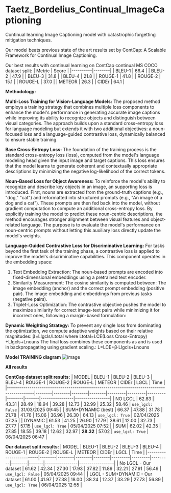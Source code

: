 # Taetz_Bordelius_Continual_ImageCaptioning
Continual learning Image Captioning model with catastrophic forgetting mitigation techniques.

Our model beats previous state of the art results set by ContCap: A Scalable Framework for Continual Image Captioning.

Our best results with continual learning on ContCap continual MS COCO dataset split:
| Metric   | Score  |
|----------|--------|
| BLEU-1   | 66.4   |
| BLEU-2   | 47.9   |
| BLEU-3   | 31.8   |
| BLEU-4   | 21.8   |
| ROUGE-1  | 41.8   |
| ROUGE-2  | 15.1   |
| ROUGE-L  | 37.0   |
| METEOR   | 26.3   |
| CIDEr    | 64.1   |



**Methodology:**

**Multi-Loss Training for Vision-Language Models:**
The proposed method employs a training strategy that combines multiple loss components to enhance the model's performance in generating accurate image captions while improving its ability to recognize objects and distinguish between visual categories. The approach builds upon a standard cross-entropy loss for language modeling but extends it with two additional objectives: a noun-focused loss and a language-guided contrastive loss, dynamically balanced to ensure stable training.


**Base Cross-Entropy Loss:**
The foundation of the training process is the standard cross-entropy loss (loss), computed from the model's language modeling head given the input image and target captions. This loss ensures that the model learns to generate coherent and contextually appropriate descriptions by minimizing the negative log-likelihood of the correct tokens.


**Noun-Based Loss for Object Awareness:**
To reinforce the model's ability to recognize and describe key objects in an image, an supporting loss is introduced. First, nouns are extracted from the ground-truth captions (e.g., "dog," "cat") and reformatted into structured prompts (e.g., "An image of a dog and a cat"). These prompts are then fed back into the model, without gradient computation to compute an additional cross-entropy loss. By explicitly training the model to predict these noun-centric descriptions, the method encourages stronger alignment between visual features and object-related language. The purpose is to evaluate the model's performance on noun-centric prompts without letting this auxiliary loss directly update the model's weights.


**Language-Guided Contrastive Loss for Discriminative Learning:**
For tasks beyond the first task of the training phase, a contrastive loss is applied to improve the model's discriminative capabilities. This component operates in the embedding space:
1.	Text Embedding Extraction: The noun-based prompts are encoded into fixed-dimensional embeddings using a pretrained text encoder.
2.	Similarity Measurement: The cosine similarity is computed between:
The image embedding (anchor) and the correct prompt embedding (positive pair).
The image embedding and embeddings from previous tasks (negative pairs).
3.	Triplet-Loss Optimization: The contrastive objective pushes the model to maximize similarity for correct image-text pairs while minimizing it for incorrect ones, following a margin-based formulation:


**Dynamic Weighting Strategy:**
To prevent any single loss from dominating the optimization, we compute adaptive weights based on their relative magnitudes:
β=Llgcls/Ltotal where Ltotal=LCE(Loss Cross-Entropy) +Llgcls+Lnouns
The final loss combines these components as and is used in backpropagating using gradient scaling.:
L=LCE+β⋅Llgcls+Lnouns


**Model TRAINING diagram**
![image](https://github.com/user-attachments/assets/a703acb8-939e-4956-b78a-74288488160f)




**All results**

**ContCap dataset split results:**
| MODEL                                                                                     | BLEU-1 | BLEU-2 | BLEU-3 | BLEU-4 | ROUGE-1 | ROUGE-2 | ROUGE-L | METEOR | CIDEr | LGCL           | Time            |
|-------------------------------------------------------------------------------------------|--------|--------|--------|--------|---------|---------|---------|--------|-------|----------------|-----------------|
| NO LGCL                                                                                   | 62.83  | 43.31  | 28.49  | 18.94  | 39.28   | 12.73   | 32.99   | 25.32  | 58.46 | `use_lgcl: False` | 31/03/2025 09:45 |
| SUM+DYNAMIC (best)                                                                        | 66.37  | 47.88  | 31.78  | 21.78  | 41.76   | 15.06   | 36.96   | 26.30  | 64.13 | `use_lgcl: True`  | 02/04/2025 07:25 |
| DYNAMIC                                                                                   | 61.53  | 41.25  | 26.90  | 17.79  | 38.61   | 12.00   | 32.73   | 27.77  | 57.15 | `use_lgcl: True`  | 05/04/2025 07:52 |
| SUM                                                                                       | 62.02  | 42.35  | 27.85  | 18.55  | 39.18   | 12.62   | 32.97   | **28.32**  | 57.02 | `use_lgcl: True`  | 06/04/2025 06:47 |


**Our dataset split results:**
| MODEL                   | BLEU-1 | BLEU-2 | BLEU-3 | BLEU-4 | ROUGE-1 | ROUGE-2 | ROUGE-L | METEOR | CIDEr | LGCL           | Time            |
|-------------------------|--------|--------|--------|--------|---------|---------|---------|--------|-------|----------------|-----------------|
| No LGCL - Our dataset   | 61.62  | 42.34  | 27.30  | 17.93  | 37.82   | 11.89   | 32.21   | 27.91  | 56.49 | `use_lgcl: False` | 05/04/2025 09:44 |
| LGCL - SUM+DYNAMIC - Our dataset      | 61.00  | 41.97  | 27.38  | 18.00  | 38.24   | 12.37   | 33.29   | 27.73  | 56.89 | `use_lgcl: True`  | 06/04/2025 12:55 |


